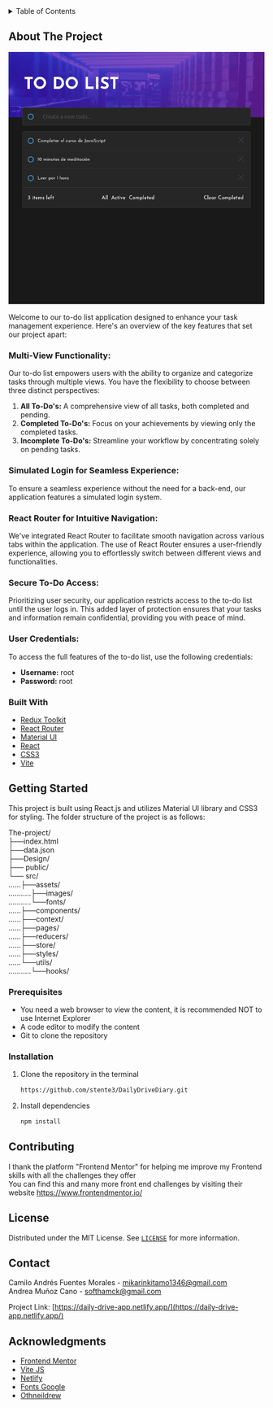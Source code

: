 <details>
  <summary>Table of Contents</summary>
  <ol>
    <li>
      <a href="#about-the-project">About The Project</a>
      <ul>
        <li><a href="#built-with">Built With</a></li>
      </ul>
    </li>
    <li>
      <a href="#getting-started">Getting Started</a>
      <ul>
        <li><a href="#prerequisites">Prerequisites</a></li>
        <li><a href="#installation">Installation</a></li>
      </ul>
    </li>
    <li><a href="#usage">Usage</a></li>
    <li><a href="#contributing">Contributing</a></li>
    <li><a href="#license">License</a></li>
    <li><a href="#contact">Contact</a></li>
    <li><a href="#acknowledgments">Acknowledgments</a></li>
  </ol>
</details>

## About The Project

![alt text](https://github.com/stente3/DailyDriveDiary/blob/main/Design/main.png)

Welcome to our to-do list application designed to enhance your task management experience. Here's an overview of the key features that set our project apart:

### Multi-View Functionality:

Our to-do list empowers users with the ability to organize and categorize tasks through multiple views. You have the flexibility to choose between three distinct perspectives:

1. **All To-Do's:** A comprehensive view of all tasks, both completed and pending.
2. **Completed To-Do's:** Focus on your achievements by viewing only the completed tasks.
3. **Incomplete To-Do's:** Streamline your workflow by concentrating solely on pending tasks.

### Simulated Login for Seamless Experience:

To ensure a seamless experience without the need for a back-end, our application features a simulated login system.

### React Router for Intuitive Navigation:

We've integrated React Router to facilitate smooth navigation across various tabs within the application. The use of React Router ensures a user-friendly experience, allowing you to effortlessly switch between different views and functionalities.

### Secure To-Do Access:

Prioritizing user security, our application restricts access to the to-do list until the user logs in. This added layer of protection ensures that your tasks and information remain confidential, providing you with peace of mind.

### User Credentials:

To access the full features of the to-do list, use the following credentials:

- **Username:** root
- **Password:** root

### Built With

- [Redux Toolkit](https://redux-toolkit.js.org/)
- [React Router](https://reactrouter.com/en/main)
- [Material UI](https://mui.com/material-ui/)
- [React](https://react.dev/)
- [CSS3](https://developer.mozilla.org/en-US/docs/Web/CSS)
- [Vite](https://vitejs.dev/)

## Getting Started

This project is built using React.js and utilizes Material UI library and CSS3 for styling. The folder structure of the project is as follows:

The-project/ <br>
├──index.html <br>
├──data.json <br>
├──Design/ <br>
├── public/ <br>
└── src/ <br>
......├──assets/ <br>
...........├──images/ <br>
...........└──fonts/ <br>
......├──components/ <br>
......├──context/ <br>
......├──pages/ <br>
......├──reducers/ <br>
......├──store/ <br>
......├──styles/ <br>
......└──utils/ <br>
...........└──hooks/ <br>

### Prerequisites

- You need a web browser to view the content, it is recommended NOT to use Internet Explorer
- A code editor to modify the content
- Git to clone the repository

### Installation

1. Clone the repository in the terminal
   ```sh
   https://github.com/stente3/DailyDriveDiary.git
   ```
2. Install dependencies
   ```sh
   npm install
   ```

## Contributing

I thank the platform "Frontend Mentor" for helping me improve my Frontend skills with all the challenges they offer <br>
You can find this and many more front end challenges by visiting their website https://www.frontendmentor.io/

## License

Distributed under the MIT License. See [`LICENSE`](https://github.com/stente3/DailyDriveDiary/blob/main/LICENSE) for more information.

## Contact

Camilo Andrés Fuentes Morales - mikarinkitamo1346@gmail.com <br>
Andrea Muñoz Cano - softhamck@gmail.com

Project Link: [https://daily-drive-app.netlify.app/](https://daily-drive-app.netlify.app/)

## Acknowledgments

- [Frontend Mentor](https://www.frontendmentor.io/)
- [Vite JS](https://vitejs.dev/)
- [Netlify](https://www.netlify.com/)
- [Fonts Google](https://fonts.google.com/)
- [Othneildrew](https://github.com/othneildrew/Best-README-Template)
